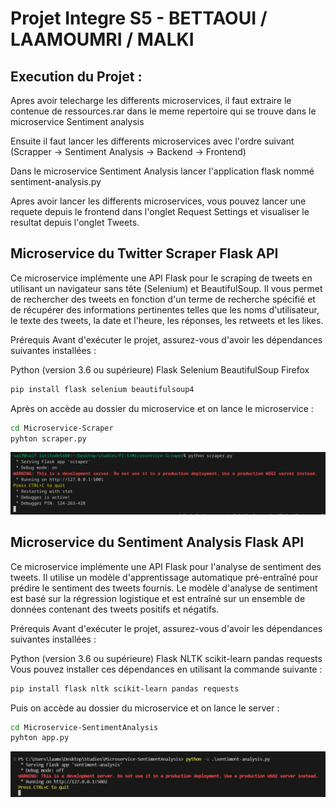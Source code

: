# Projet Integre S5 - BETTAOUI / LAAMOUMRI / MALKI

## Execution du Projet :

Apres avoir telecharge les differents microservices, il faut extraire le contenue de ressources.rar dans le meme repertoire qui se trouve dans le microservice Sentiment analysis

Ensuite il faut lancer les differents microservices avec l'ordre suivant (Scrapper -> Sentiment Analysis -> Backend -> Frontend)

Dans le microservice Sentiment Analysis lancer l'application flask nommé sentiment-analysis.py

Apres avoir lancer les differents microservices, vous pouvez lancer une requete depuis le frontend dans l'onglet Request Settings et visualiser le resultat depuis l'onglet Tweets.


## Microservice du Twitter Scraper Flask API

Ce microservice implémente une API Flask pour le scraping de tweets en utilisant un navigateur sans tête (Selenium) et BeautifulSoup. Il vous permet de rechercher des tweets en fonction d'un terme de recherche spécifié et de récupérer des informations pertinentes telles que les noms d'utilisateur, le texte des tweets, la date et l'heure, les réponses, les retweets et les likes.

Prérequis
Avant d'exécuter le projet, assurez-vous d'avoir les dépendances suivantes installées :

  Python (version 3.6 ou supérieure)
  Flask
  Selenium
  BeautifulSoup
  Firefox 

```bash
pip install flask selenium beautifulsoup4
```

Après on accède au dossier du microservice et on lance le microservice :
```bash
cd Microservice-Scraper
pyhton scraper.py
```
![Scraper server](screenshots/screenshot1.png)

## Microservice du Sentiment Analysis Flask API
Ce microservice implémente une API Flask pour l'analyse de sentiment des tweets. Il utilise un modèle d'apprentissage automatique pré-entraîné pour prédire le sentiment des tweets fournis. Le modèle d'analyse de sentiment est basé sur la régression logistique et est entraîné sur un ensemble de données contenant des tweets positifs et négatifs.

Prérequis
Avant d'exécuter le projet, assurez-vous d'avoir les dépendances suivantes installées :

Python (version 3.6 ou supérieure)
Flask
NLTK
scikit-learn
pandas
requests
Vous pouvez installer ces dépendances en utilisant la commande suivante :
```bash
pip install flask nltk scikit-learn pandas requests
```
Puis on accède au dossier du microservice et on lance le server :
```bash
cd Microservice-SentimentAnalysis
pyhton app.py
```
![Sentiment Analysis server](screenshots/screenshot2.png)

